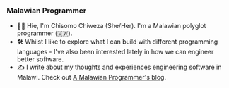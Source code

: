 ### Malawian Programmer

- 👋&#127997;  Hie, I'm Chisomo Chiweza (She/Her). I'm a Malawian polyglot programmer (🇲🇼).
- 🛠️ Whilst I like to explore what I can build with different programming languages - I've also been interested lately in how we can engineer better software.
- ✍️ I write about my thoughts and experiences engineering software in Malawi. Check out [A Malawian Programmer's blog](https://malawianprogrammer.notion.site/A-Malawian-Programmer-s-blog-00ecb817ea14446a9a0456c78758f425?pvs=4).
 
